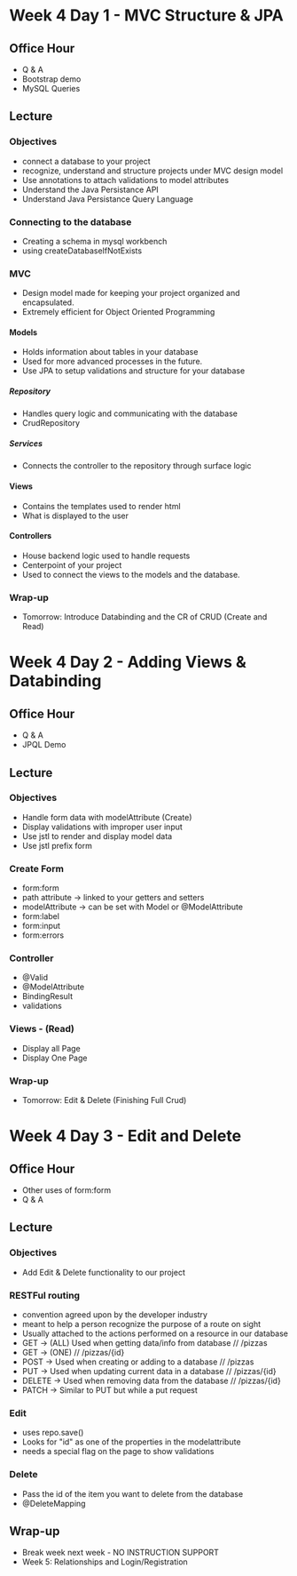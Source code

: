 # Week 4 Day 1 - MVC Structure & JPA

## Office Hour
- Q & A
- Bootstrap demo
- MySQL Queries

## Lecture

### Objectives
- connect a database to your project
- recognize, understand and structure projects under MVC design model
- Use annotations to attach validations to model attributes
- Understand the Java Persistance API
- Understand Java Persistance Query Language

### Connecting to the database
- Creating a schema in mysql workbench
- using createDatabaseIfNotExists

### MVC
- Design model made for keeping your project organized and encapsulated. 
- Extremely efficient for Object Oriented Programming
#### Models
- Holds information about tables in your database 
- Used for more advanced processes in the future. 
- Use JPA to setup validations and structure for your database

##### Repository
- Handles query logic and communicating with the database
- CrudRepository

##### Services
- Connects the controller to the repository through surface logic

#### Views
- Contains the templates used to render html
- What is displayed to the user

#### Controllers
- House backend logic used to handle requests
- Centerpoint of your project
- Used to connect the views to the models and the database. 

### Wrap-up
- Tomorrow: Introduce Databinding and the CR of CRUD (Create and Read)

# Week 4 Day 2 - Adding Views & Databinding

## Office Hour
- Q & A
- JPQL Demo

## Lecture

### Objectives
- Handle form data with modelAttribute (Create)
- Display validations with improper user input
- Use jstl to render and display model data
- Use jstl prefix form

### Create Form
- form:form
- path attribute -> linked to your getters and setters
- modelAttribute -> can be set with Model or @ModelAttribute
- form:label
- form:input
- form:errors

### Controller
- @Valid
- @ModelAttribute
- BindingResult
- validations

### Views - (Read)
- Display all Page
- Display One Page

### Wrap-up
- Tomorrow: Edit & Delete (Finishing Full Crud)

# Week 4 Day 3 - Edit and Delete

## Office Hour
- Other uses of form:form
- Q & A

## Lecture

### Objectives
- Add Edit & Delete functionality to our project

### RESTFul routing
- convention agreed upon by the developer industry
- meant to help a person recognize the purpose of a route on sight
- Usually attached to the actions performed on a resource in our database
- GET -> (ALL) Used when getting data/info from database
// /pizzas
- GET -> (ONE)
// /pizzas/{id}
- POST -> Used when creating or adding to a database
// /pizzas
- PUT -> Used when updating current data in a database
// /pizzas/{id}
- DELETE -> Used when removing data from the database
// /pizzas/{id}
- PATCH -> Similar to PUT but while a put request



### Edit
- uses repo.save()
- Looks for "id" as one of the properties in the modelattribute
- needs a special flag on the page to show validations

### Delete
- Pass the id of the item you want to delete from the database
- @DeleteMapping

## Wrap-up
- Break week next week - NO INSTRUCTION SUPPORT
- Week 5: Relationships and Login/Registration